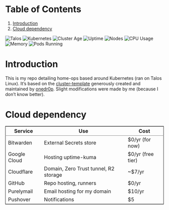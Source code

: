 
# Table of Contents

1.  [Introduction](#org56a5c31)
2.  [Cloud dependency](#org689b93f)

![Talos](https://kromgo.franta.us/talos_version?format=badge)
![Kubernetes](https://kromgo.franta.us/kubernetes_version?format=badge)
![Cluster Age](https://kromgo.franta.us/cluster_age_days?format=badge)
![Uptime](https://kromgo.franta.us/cluster_uptime_days?format=badge)
![Nodes](https://kromgo.franta.us/cluster_node_count?format=badge)
![CPU Usage](https://kromgo.franta.us/cluster_cpu_usage?format=badge)
![Memory](https://kromgo.franta.us/cluster_memory_usage?format=badge)
![Pods Running](https://kromgo.franta.us/cluster_pod_count?format=badge)
<!-- ![Power](https://kromgo.franta.us/cluster_power_usage?format=badge) -->


<a id="org56a5c31"></a>

# Introduction

This is my repo detailing home-ops based around Kubernetes (ran on Talos Linux).
It&rsquo;s based on the [cluster-template](https://github.com/onedr0p/cluster-template) generously created and maintained by [onedr0p](https://github.com/onedr0p). Slight modifications were made by me (because I don&rsquo;t know better).


<a id="org689b93f"></a>

# Cloud dependency

<table border="2" cellspacing="0" cellpadding="6" rules="groups" frame="hsides">


<colgroup>
<col  class="org-left" />

<col  class="org-left" />

<col  class="org-left" />
</colgroup>
<thead>
<tr>
<th scope="col" class="org-left">Service</th>
<th scope="col" class="org-left">Use</th>
<th scope="col" class="org-left">Cost</th>
</tr>
</thead>
<tbody>
<tr>
<td class="org-left">Bitwarden</td>
<td class="org-left">External Secrets store</td>
<td class="org-left">$0/yr (for now)</td>
</tr>

<tr>
<td class="org-left">Google Cloud</td>
<td class="org-left">Hosting uptime-kuma</td>
<td class="org-left">$0/yr (free tier)</td>
</tr>

<tr>
<td class="org-left">Cloudflare</td>
<td class="org-left">Domain, Zero Trust tunnel, R2 storage</td>
<td class="org-left">~$7/yr</td>
</tr>

<tr>
<td class="org-left">GitHub</td>
<td class="org-left">Repo hosting, runners</td>
<td class="org-left">$0/yr</td>
</tr>

<tr>
<td class="org-left">Purelymail</td>
<td class="org-left">Email hosting for my domain</td>
<td class="org-left">$10/yr</td>
</tr>

<tr>
<td class="org-left">Pushover</td>
<td class="org-left">Notifications</td>
<td class="org-left">$5</td>
</tr>
</tbody>
</table>

